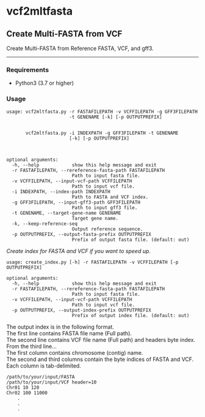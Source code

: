 # vcf2mltfasta

## Create Multi-FASTA from VCF

Create Multi-FASTA from Reference FASTA, VCF, and gff3.

___

### Requirements

* Python3 (3.7 or higher)

### Usage

```text
usage: vcf2mltfasta.py -r FASTAFILEPATH -v VCFFILEPATH -g GFF3FILEPATH 
                       -t GENENAME [-k] [-p OUTPUTPREFIX]


       vcf2mltfasta.py -i INDEXPATH -g GFF3FILEPATH -t GENENAME
                       [-k] [-p OUTPUTPREFIX]



optional arguments:
  -h, --help            show this help message and exit
  -r FASTAFILEPATH, --rereference-fasta-path FASTAFILEPATH
                        Path to input fasta file.
  -v VCFFILEPATH, --input-vcf-path VCFFILEPATH
                        Path to input vcf file.
  -i INDEXPATH, --index-path INDEXPATH
                        Path to FASTA and VCF index.
  -g GFF3FILEPATH, --input-gff3-path GFF3FILEPATH
                        Path to input gff3 file.
  -t GENENAME, --target-gene-name GENENAME
                        Target gene name.
  -k, --keep-reference-seq
                        Output reference sequence.
  -p OUTPUTPREFIX, --output-fasta-prefix OUTPUTPREFIX
                        Prefix of output fasta file. (default: out)
```

*Create index for FASTA and VCF if you want to speed up.*

```text
usage: create_index.py [-h] -r FASTAFILEPATH -v VCFFILEPATH [-p OUTPUTPREFIX]

optional arguments:
  -h, --help            show this help message and exit
  -r FASTAFILEPATH, --rereference-fasta-path FASTAFILEPATH
                        Path to input fasta file.
  -v VCFFILEPATH, --input-vcf-path VCFFILEPATH
                        Path to input vcf file.
  -p OUTPUTPREFIX, --output-index-prefix OUTPUTPREFIX
                        Prefix of output index file. (default: out)
```

The output index is in the following format.  
The first line contains FASTA file name (Full path).  
The second line contains VCF file name (Full path) and headers byte index.  
From the third line...  
The first column contains chromosome (contig) name.  
The second and third columns contain the byte indices of FASTA and VCF.  Each column is tab-delimited.

```text
/path/to/your/input/FASTA
/path/to/your/input/VCF header=10
Chr01 10 120
Chr02 100 11000
    .
    .
    .
```
